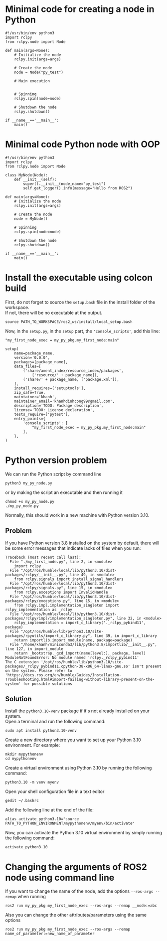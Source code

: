 # Minimal code for creating a node in Python
```
#!/usr/bin/env python3
import rclpy
from rclpy.node import Node

def main(args=None):
    # Initialize the node
    rclpy.init(args=args)

    # Create the node
    node = Node("py_test")

    # Main execution


    # Spinning 
    rclpy.spin(node=node)

    # Shutdown the node
    rclpy.shutdown()

if __name__=='__main__':
    main()    
```

# Minimal code Python node with OOP
```
#!/usr/bin/env python3
import rclpy
from rclpy.node import Node

class MyNode(Node):
    def __init__(self):
        super().__init__(node_name="py_test")
        self.get_logger().info(message="Hello from ROS2")

def main(args=None):
    # Initialize the node
    rclpy.init(args=args)

    # Create the node
    node = MyNode()

    # Spinning 
    rclpy.spin(node=node)

    # Shutdown the node
    rclpy.shutdown()

if __name__=='__main__':
    main()
```

# Install the executable using colcon build
First, do not forget to source the `setup.bash` file in the install folder of the workspace.  
If not, there will be no executable at the output.
```
source PATH_TO_WORKSPACE/ros2_ws/install/local_setup.bash
``` 
Now, in the `setup.py`, in the `setup` part, the `'console_scripts'`, add this line:
```
"my_first_node_exec = my_py_pkg.my_first_node:main"
```

```
setup(
    name=package_name,
    version='0.0.0',
    packages=[package_name],
    data_files=[
        ('share/ament_index/resource_index/packages',
            ['resource/' + package_name]),
        ('share/' + package_name, ['package.xml']),
    ],
    install_requires=['setuptools'],
    zip_safe=True,
    maintainer='khanh',
    maintainer_email='khanhdinhcong99@gmail.com',
    description='TODO: Package description',
    license='TODO: License declaration',
    tests_require=['pytest'],
    entry_points={
        'console_scripts': [
            "my_first_node_exec = my_py_pkg.my_first_node:main"
        ],
    },
)
```
# Python version problem
We can run the Python script by command line
```
python3 my_py_node.py
```
or by making the script an executable and then running it
```
chmod +x my_py_node.py
./my_py_node.py
```

Normally, this should work in a new machine with Python version 3.10.
## Problem
If you have Python version 3.8 installed on the system by default, there will be some error messages that indicate lacks of files when you run:

```
Traceback (most recent call last):
  File "./my_first_node.py", line 2, in <module>
    import rclpy
  File "/opt/ros/humble/local/lib/python3.10/dist-packages/rclpy/__init__.py", line 49, in <module>
    from rclpy.signals import install_signal_handlers
  File "/opt/ros/humble/local/lib/python3.10/dist-packages/rclpy/signals.py", line 15, in <module>
    from rclpy.exceptions import InvalidHandle
  File "/opt/ros/humble/local/lib/python3.10/dist-packages/rclpy/exceptions.py", line 15, in <module>
    from rclpy.impl.implementation_singleton import rclpy_implementation as _rclpy
  File "/opt/ros/humble/local/lib/python3.10/dist-packages/rclpy/impl/implementation_singleton.py", line 32, in <module>
    rclpy_implementation = import_c_library('._rclpy_pybind11', package)
  File "/opt/ros/humble/lib/python3.10/site-packages/rpyutils/import_c_library.py", line 39, in import_c_library
    return importlib.import_module(name, package=package)
  File "/home/khanh/miniconda3/lib/python3.8/importlib/__init__.py", line 127, in import_module
    return _bootstrap._gcd_import(name[level:], package, level)
ModuleNotFoundError: No module named 'rclpy._rclpy_pybind11'
The C extension '/opt/ros/humble/lib/python3.10/site-packages/_rclpy_pybind11.cpython-38-x86_64-linux-gnu.so' isn't present on the system. Please refer to 'https://docs.ros.org/en/humble/Guides/Installation-Troubleshooting.html#import-failing-without-library-present-on-the-system' for possible solutions
```

## Solution
Install the `python3.10-venv` package if it's not already installed on your system.  
Open a terminal and run the following command:

```
sudo apt install python3.10-venv
```
Create a new directory where you want to set up your Python 3.10 environment. For example:
```
mkdir mypythonenv
cd mypythonenv
```
Create a virtual environment using Python 3.10 by running the following command:
```
python3.10 -m venv myenv
```
Open your shell configuration file in a text editor
```
gedit ~/.bashrc
```

Add the following line at the end of the file:
```
alias activate_python3.10="source PATH_TO_PYTHON_ENVIRONMENT/mypythonenv/myenv/bin/activate"
```

Now, you can activate the Python 3.10 virtual environment by simply running the following command:
```
activate_python3.10
```

# Changing the arguments of ROS2 node using command line
If you want to change the name of the node, add the options `--ros-args --remap` when running
```
ros2 run my_py_pkg my_first_node_exec --ros-args --remap __node:=abc
```
Also you can change the other attributes/parameters using the same options
```
ros2 run my_py_pkg my_first_node_exec --ros-args --remap name_of_parameter:=new_name_of_parameter
```